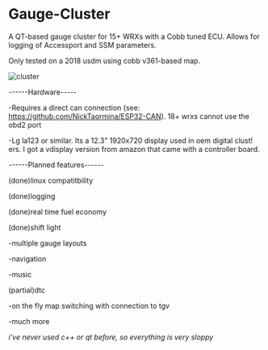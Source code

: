 # Gauge-Cluster
A QT-based gauge cluster for 15+ WRXs with a Cobb tuned ECU. Allows for logging of Accessport and SSM parameters.

Only tested on a 2018 usdm using cobb v361-based map.

![cluster](https://user-images.githubusercontent.com/13877614/211114196-8d6e6d54-44b9-4b70-888c-63131ccd7fcd.png)


------Hardware-----

-Requires a direct can connection (see: https://github.com/NickTaormina/ESP32-CAN). 18+ wrxs cannot use the obd2 port

-Lg la123 or similar. Its a 12.3" 1920x720 display used in oem digital clust!
ers. I got a vdisplay version from amazon that came with a controller board.

------Planned features------

(done)linux compatitbility

(done)logging

(done)real time fuel economy

(done)shift light

-multiple gauge layouts

-navigation

-music 

(partial)dtc 

-on the fly map switching with connection to tgv

-much more


*i've never used c++ or qt before, so everything is very sloppy*
